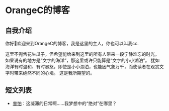 # OrangeC的博客

## 自我介绍

你好👋欢迎来到OrangeC的博客，我是这里的主人，你也可以叫我cc.

这里不兜售花生瓜子，但希望能给来到这里的所有人带来一段宁静难忘的时光。
如果说有的地方是“文字的海洋”，那这里或许只能算是“文字的小小湖泊”。
犹如海洋有时温和、有时暴怒，即使是小小湖泊，也能因气象万千，而使读者在观赏文字时带来绝然不同的心境。
这是我所期望的。

## 短文列表

- [害怕](害怕.md)：这凝滞的日常啊……我梦想中的“绝对”在哪里？

